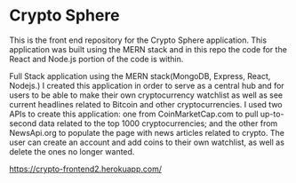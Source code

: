 # Crypto Sphere

This is the front end repository for the Crypto Sphere application. This application was built using 
the MERN stack and in this repo the code for the React and Node.js portion of the code is within.

Full Stack application using the MERN stack(MongoDB, Express, React, Nodejs.) I created this application in order to serve as a central hub and for users to be able to make their own cryptocurrency watchlist as well as see current headlines related to Bitcoin and other cryptocurrencies. I used two APIs to create this application: one from CoinMarketCap.com to pull up-to-second data related to the top 1000 cryptocurrencies; and the other from NewsApi.org to populate the page with news articles related to crypto. The user can create an account and add coins to their own watchlist, as well as delete the ones no longer wanted.


https://crypto-frontend2.herokuapp.com/
